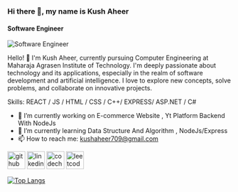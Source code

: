 ### Hi there 👋, my name is Kush Aheer
#### Software Engineer
![Software Engineer](https://github.com/kushAheer/kushAheer/assets/132282591/83751fce-e824-4902-9ec2-5f0fe0ccf2ad)

Hello! 👋 I'm Kush Aheer, currently pursuing Computer Engineering at Maharaja Agrasen Institute of Technology. I'm deeply passionate about technology and its applications, especially in the realm of software development and artificial intelligence. I love to explore new concepts, solve problems, and collaborate on innovative projects.

Skills: REACT / JS / HTML / CSS / C++/ EXPRESS/ ASP.NET / C#

- 🔭 I’m currently working on E-commerce Website , Yt Platform Backend With NodeJs 
- 🌱 I’m currently learning Data Structure And Algorithm , NodeJs/Express 
- 📫 How to reach me: kushaheer709@gmail.com 


[<img src='https://cdn.jsdelivr.net/npm/simple-icons@3.0.1/icons/github.svg' alt='github' height='40'>](https://github.com/kushAheer)   [<img src='https://cdn.jsdelivr.net/npm/simple-icons@3.0.1/icons/linkedin.svg' alt='linkedin' height='40'>](https://www.linkedin.com/in/https://www.linkedin.com/in/kush-aheer-893373291//)  [<img src='https://cdn.jsdelivr.net/npm/simple-icons@3.0.1/icons/codechef.svg' alt='codechef' height='40'>](https://www.codechef.com/users/kushaheer)   [<img src='https://cdn.jsdelivr.net/npm/simple-icons@3.0.1/icons/leetcode.svg' alt='leetcode' height='40'>](https://leetcode.com/kushAheer435/)  

[![Top Langs](https://github-readme-stats.vercel.app/api/top-langs/?username=kushAheer)](https://github.com/anuraghazra/github-readme-stats)

